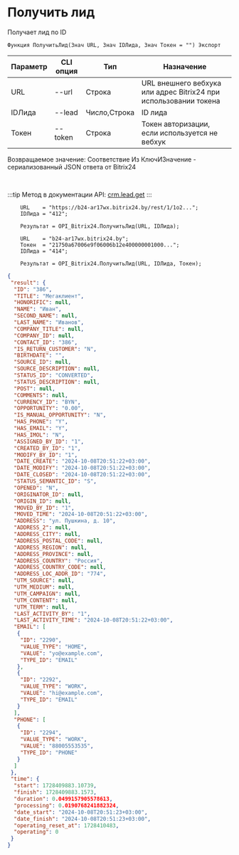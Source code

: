 ﻿---
sidebar_position: 3
---

# Получить лид
 Получает лид по ID



`Функция ПолучитьЛид(Знач URL, Знач IDЛида, Знач Токен = "") Экспорт`

  | Параметр | CLI опция | Тип | Назначение |
  |-|-|-|-|
  | URL | --url | Строка | URL внешнего вебхука или адрес Bitrix24 при использовании токена |
  | IDЛида | --lead | Число,Строка | ID лида |
  | Токен | --token | Строка | Токен авторизации, если используется не вебхук |

  
  Возвращаемое значение:   Соответствие Из КлючИЗначение - сериализованный JSON ответа от Bitrix24

<br/>

:::tip
Метод в документации API: [crm.lead.get](https://dev.1c-bitrix.ru/rest_help/crm/leads/crm_lead_get.php)
:::
<br/>


```bsl title="Пример кода"
    URL    = "https://b24-ar17wx.bitrix24.by/rest/1/1o2...";
    IDЛида = "412";

    Результат = OPI_Bitrix24.ПолучитьЛид(URL, IDЛида);

    URL    = "b24-ar17wx.bitrix24.by";
    Токен  = "21750a67006e9f06006b12e400000001000...";
    IDЛида = "414";

    Результат = OPI_Bitrix24.ПолучитьЛид(URL, IDЛида, Токен);
```
    



```json title="Результат"
{
 "result": {
  "ID": "386",
  "TITLE": "Мегаклиент",
  "HONORIFIC": null,
  "NAME": "Иван",
  "SECOND_NAME": null,
  "LAST_NAME": "Иванов",
  "COMPANY_TITLE": null,
  "COMPANY_ID": null,
  "CONTACT_ID": "386",
  "IS_RETURN_CUSTOMER": "N",
  "BIRTHDATE": "",
  "SOURCE_ID": null,
  "SOURCE_DESCRIPTION": null,
  "STATUS_ID": "CONVERTED",
  "STATUS_DESCRIPTION": null,
  "POST": null,
  "COMMENTS": null,
  "CURRENCY_ID": "BYN",
  "OPPORTUNITY": "0.00",
  "IS_MANUAL_OPPORTUNITY": "N",
  "HAS_PHONE": "Y",
  "HAS_EMAIL": "Y",
  "HAS_IMOL": "N",
  "ASSIGNED_BY_ID": "1",
  "CREATED_BY_ID": "1",
  "MODIFY_BY_ID": "1",
  "DATE_CREATE": "2024-10-08T20:51:22+03:00",
  "DATE_MODIFY": "2024-10-08T20:51:22+03:00",
  "DATE_CLOSED": "2024-10-08T20:51:22+03:00",
  "STATUS_SEMANTIC_ID": "S",
  "OPENED": "N",
  "ORIGINATOR_ID": null,
  "ORIGIN_ID": null,
  "MOVED_BY_ID": "1",
  "MOVED_TIME": "2024-10-08T20:51:22+03:00",
  "ADDRESS": "ул. Пушкина, д. 10",
  "ADDRESS_2": null,
  "ADDRESS_CITY": null,
  "ADDRESS_POSTAL_CODE": null,
  "ADDRESS_REGION": null,
  "ADDRESS_PROVINCE": null,
  "ADDRESS_COUNTRY": "Россия",
  "ADDRESS_COUNTRY_CODE": null,
  "ADDRESS_LOC_ADDR_ID": "774",
  "UTM_SOURCE": null,
  "UTM_MEDIUM": null,
  "UTM_CAMPAIGN": null,
  "UTM_CONTENT": null,
  "UTM_TERM": null,
  "LAST_ACTIVITY_BY": "1",
  "LAST_ACTIVITY_TIME": "2024-10-08T20:51:22+03:00",
  "EMAIL": [
   {
    "ID": "2290",
    "VALUE_TYPE": "HOME",
    "VALUE": "yo@example.com",
    "TYPE_ID": "EMAIL"
   },
   {
    "ID": "2292",
    "VALUE_TYPE": "WORK",
    "VALUE": "hi@example.com",
    "TYPE_ID": "EMAIL"
   }
  ],
  "PHONE": [
   {
    "ID": "2294",
    "VALUE_TYPE": "WORK",
    "VALUE": "88005553535",
    "TYPE_ID": "PHONE"
   }
  ]
 },
 "time": {
  "start": 1728409883.10739,
  "finish": 1728409883.1573,
  "duration": 0.0499157905578613,
  "processing": 0.0190768241882324,
  "date_start": "2024-10-08T20:51:23+03:00",
  "date_finish": "2024-10-08T20:51:23+03:00",
  "operating_reset_at": 1728410483,
  "operating": 0
 }
}
```
